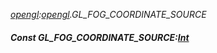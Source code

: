 _[opengl](../../modules/opengl/opengl-module.md):[opengl](../../modules/opengl/opengl-module.md).GL\_FOG\_COORDINATE\_SOURCE_
##### Const GL\_FOG\_COORDINATE\_SOURCE:[Int](../../modules/wonkey/wonkey-types-int.md)
